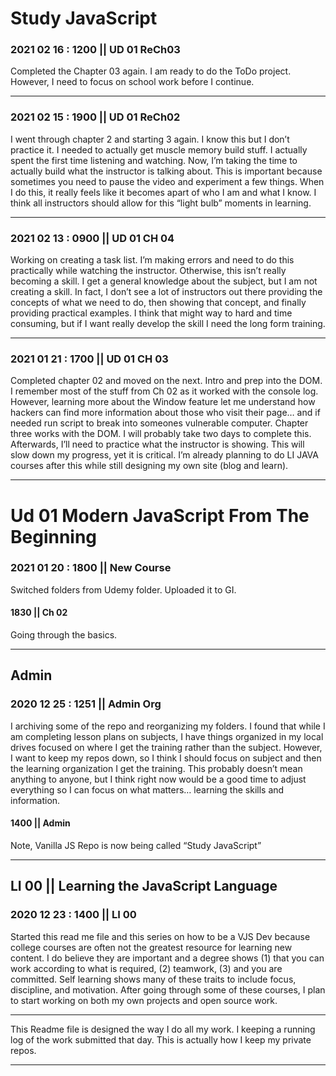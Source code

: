 # Study JavaScript

### 2021 02 16 : 1200 || UD 01 ReCh03
Completed the Chapter 03 again.  I am ready to do the ToDo project.  However, I need to focus on school work before I continue.  

-----------------------------------------------------------------------------

### 2021 02 15 : 1900 || UD 01 ReCh02
I went through chapter 2 and starting 3 again.  I know this but I don’t practice it.  I needed to actually get muscle memory build stuff.  I actually spent the first time listening and watching.  Now, I’m taking the time to actually build what the instructor is talking about.  This is important because sometimes you need to pause the video and experiment a few things.  When I do this, it really feels like it becomes apart of who I am and what I know.  I think all instructors should allow for this “light bulb” moments in learning.  

-----------------------------------------------------------------------------

### 2021 02 13 : 0900 || UD 01 CH 04
Working on creating a task list.  I’m making errors and need to do this practically while watching the instructor.  Otherwise, this isn’t really becoming a skill.  I get a general knowledge about the subject, but I am not creating a skill.  In fact, I don’t see a lot of instructors out there providing the concepts of what we need to do, then showing that concept, and finally providing practical examples.  I think that might way to hard and time consuming, but if I want really develop the skill I need the long form training.  

-----------------------------------------------------------------------------

### 2021 01 21 : 1700 || UD 01 CH 03
Completed chapter 02 and moved on the next.  Intro and prep into the DOM.  I remember most of the stuff from Ch 02 as it worked with the console log.  However, learning more about the Window feature let me understand how hackers can find more information about those who visit their page… and if needed run script to break into someones vulnerable computer.  Chapter three works with the DOM.  I will probably take two days to complete this.  Afterwards, I’ll need to practice what the instructor is showing.  This will slow down my progress, yet it is critical.  I’m already planning to do LI JAVA courses after this while still designing my own site (blog and learn).  

-----------------------------------------------------------------------------

# Ud 01 Modern JavaScript From The Beginning

### 2021 01 20 : 1800 || New Course
Switched folders from Udemy folder.  Uploaded it to GI.  

#### 1830 || Ch 02
Going through the basics.

-----------------------------------------------------------------------------

## Admin 

### 2020 12 25 : 1251 || Admin Org
I archiving some of the repo and reorganizing my folders.  I found that while I am completing lesson plans on subjects, I have things organized in my local drives focused on where I get the training rather than the subject.  However, I want to keep my repos down, so I think I should focus on subject and then the learning organization I get the training.  This probably doesn’t mean anything to anyone, but I think right now would be a good time to adjust everything so I can focus on what matters… learning the skills and information.

#### 1400 || Admin
Note, Vanilla JS Repo is now being called “Study JavaScript”

-----------------------------------------------------------------------------

## LI 00  ||  Learning the JavaScript Language

### 2020 12 23 : 1400 || LI 00
Started this read me file and this series on how to be a VJS Dev because college courses are often not the greatest resource for learning new content.  I do believe they are important and a degree shows (1) that you can work according to what is required, (2) teamwork, (3) and you are committed.  Self learning shows many of these traits to include focus, discipline, and motivation.  After going through some of these courses, I plan to start working on both my own projects and open source work.  

-----------------------------------------------------------------------------

This Readme file is designed the way I do all my work.  I keeping a running log of the work submitted that day.  This is actually how I keep my private repos.   

-----------------------------------------------------------------------------

